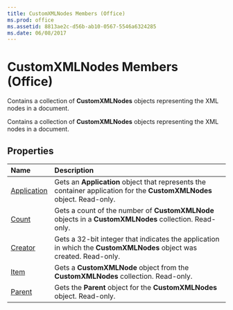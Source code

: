 ```yaml
---
title: CustomXMLNodes Members (Office)
ms.prod: office
ms.assetid: 8813ae2c-d56b-ab10-0567-5546a6324285
ms.date: 06/08/2017
---
```



# CustomXMLNodes Members (Office)
Contains a collection of  **CustomXMLNodes** objects representing the XML nodes in a document.

Contains a collection of  **CustomXMLNodes** objects representing the XML nodes in a document.


## Properties



|**Name**|**Description**|
|:-----|:-----|
|[Application](customxmlnodes-application-property-office.md)|Gets an  **Application** object that represents the container application for the **CustomXMLNodes** object. Read-only.|
|[Count](customxmlnodes-count-property-office.md)|Gets a count of the number of  **CustomXMLNode** objects in a **CustomXMLNodes** collection. Read-only.|
|[Creator](customxmlnodes-creator-property-office.md)|Gets a 32-bit integer that indicates the application in which the  **CustomXMLNodes** object was created. Read-only.|
|[Item](customxmlnodes-item-property-office.md)|Gets a  **CustomXMLNode** object from the **CustomXMLNodes** collection. Read-only.|
|[Parent](customxmlnodes-parent-property-office.md)|Gets the  **Parent** object for the **CustomXMLNodes** object. Read-only.|

